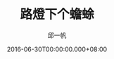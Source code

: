 ---
issue: 179
title: 路燈下个蟾蜍
author: 邱一帆
language: 四縣
date: 2016-06-30T00:00:00.000+08:00
topic: 自然
difficulty: 1
wikidata: Q98096029
wikidata_link: https://www.wikidata.org/wiki/Q98096029
author_wikidata_link: https://www.wikidata.org/wiki/Q98096293
author_wikidata: Q98096293
---